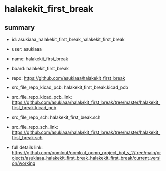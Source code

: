 # halakekit_first_break
 
## summary 
* id: asukiaaa_halakekit_first_break_halakekit_first_break
* user: asukiaaa
* name: halakekit_first_break
* board: halakekit_first_break
* repo: https://github.com/asukiaaa/halakekit_first_break
* src_file_repo_kicad_pcb: halakekit_first_break.kicad_pcb
* src_file_repo_kicad_pcb_link: https://github.com/asukiaaa/halakekit_first_break/tree/master/halakekit_first_break.kicad_pcb


* src_file_repo_sch: halakekit_first_break.sch
* src_file_repo_sch_link: https://github.com/asukiaaa/halakekit_first_break/tree/master/halakekit_first_break.sch
* full details link: https://github.com/oomlout/oomlout_oomp_project_bot_v_2/tree/main/projects/asukiaaa_halakekit_first_break_halakekit_first_break/current_version/working  






